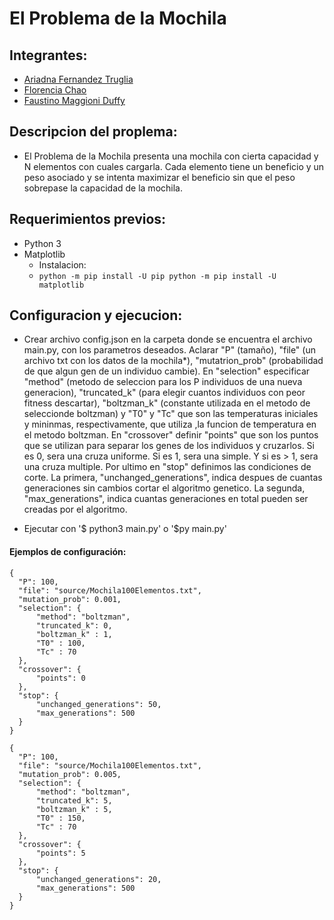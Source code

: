 # El Problema de la Mochila

## Integrantes:
* [Ariadna Fernandez Truglia](https://github.com/arfernandez2000)
* [Florencia Chao](https://github.com/florchao)
* [Faustino Maggioni Duffy](https://github.com/maggioniduffy)

## Descripcion del proplema:
* El Problema de la Mochila presenta una mochila con cierta capacidad y N elementos con cuales cargarla. Cada elemento tiene un beneficio y un peso asociado y se intenta maximizar el beneficio sin que el peso sobrepase la capacidad de la mochila.

## Requerimientos previos:
* Python 3
* Matplotlib
    * Instalacion:
    * `python -m pip install -U pip
       python -m pip install -U matplotlib`

## Configuracion y ejecucion:
* Crear archivo config.json en la carpeta donde se encuentra el archivo main.py, con los parametros deseados. Aclarar "P" (tamaño), "file" (un archivo txt con los datos de la mochila*), "mutatrion_prob" (probabilidad de que algun gen de un individuo cambie). 
En "selection" especificar "method" (metodo de seleccion para los P individuos de una nueva generacion), "truncated_k" (para elegir cuantos individuos con peor fitness descartar), "boltzman_k" (constante utilizada en el metodo de seleccionde boltzman) y "T0" y "Tc" que son las temperaturas iniciales y mininmas, respectivamente, que utiliza ,la funcion de temperatura en el metodo boltzman.
En "crossover" definir "points" que son los puntos que se utilizan para separar los genes de los individuos y cruzarlos. Si es 0, sera una cruza uniforme. Si es 1, sera una simple. Y si es > 1, sera una cruza multiple.
Por ultimo en "stop" definimos las condiciones de corte. La primera, "unchanged_generations", indica despues de cuantas generaciones sin cambios cortar el algoritmo genetico. La segunda, "max_generations", indica cuantas generaciones en total pueden ser creadas por el algoritmo.

* Ejecutar con '$ python3 main.py' o '$py main.py'
#### Ejemplos de configuración:
  
  ```
  {
    "P": 100,
    "file": "source/Mochila100Elementos.txt",
    "mutation_prob": 0.001,
    "selection": {
        "method": "boltzman", 
        "truncated_k": 0,
        "boltzman_k" : 1,
        "T0" : 100,
        "Tc" : 70
    },
    "crossover": {
        "points": 0
    },
    "stop": {
        "unchanged_generations": 50,
        "max_generations": 500
    }
  }
  ```
 
  ```
  {
    "P": 100,
    "file": "source/Mochila100Elementos.txt",
    "mutation_prob": 0.005,
    "selection": {
        "method": "boltzman", 
        "truncated_k": 5,
        "boltzman_k" : 5,
        "T0" : 150,
        "Tc" : 70
    },
    "crossover": {
        "points": 5
    },
    "stop": {
        "unchanged_generations": 20,
        "max_generations": 500
    }
  }
  ```